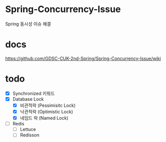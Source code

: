 # Spring-Concurrency-Issue
Spring 동시성 이슈 해결

# docs
https://github.com/GDSC-CUK-2nd-Spring/Spring-Concurrency-Issue/wiki

# todo

- [x] Synchronized 키워드
- [x] Database Lock
  - [x] 비관적락 (Pessimisitc Lock)
  - [x] 낙관적락 (Optimistic Lock)
  - [x] 네임드 락 (Named Lock)
- [ ] Redis
  - [ ] Lettuce
  - [ ] Redisson
